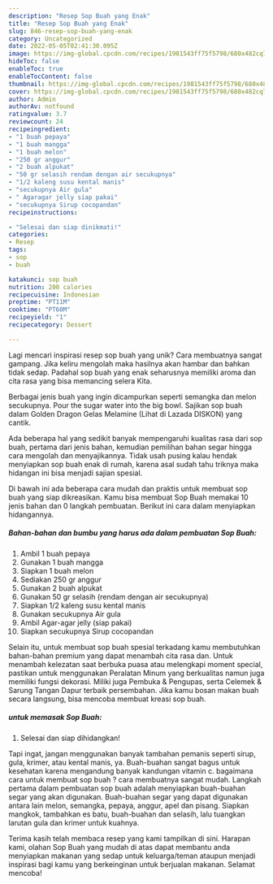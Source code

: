 ```yaml
---
description: "Resep Sop Buah yang Enak"
title: "Resep Sop Buah yang Enak"
slug: 846-resep-sop-buah-yang-enak
category: Uncategorized
date: 2022-05-05T02:41:30.095Z
image: https://img-global.cpcdn.com/recipes/1981543ff75f5798/680x482cq70/sop-buah-foto-resep-utama.jpg
hideToc: false
enableToc: true
enableTocContent: false
thumbnail: https://img-global.cpcdn.com/recipes/1981543ff75f5798/680x482cq70/sop-buah-foto-resep-utama.jpg
cover: https://img-global.cpcdn.com/recipes/1981543ff75f5798/680x482cq70/sop-buah-foto-resep-utama.jpg
author: Admin
authorAv: notfound
ratingvalue: 3.7
reviewcount: 24
recipeingredient:
- "1 buah pepaya"
- "1 buah mangga"
- "1 buah melon"
- "250 gr anggur"
- "2 buah alpukat"
- "50 gr selasih rendam dengan air secukupnya"
- "1/2 kaleng susu kental manis"
- "secukupnya Air gula"
- " Agaragar jelly siap pakai"
- "secukupnya Sirup cocopandan"
recipeinstructions:

- "Selesai dan siap dinikmati!"
categories:
- Resep
tags:
- sop
- buah

katakunci: sop buah 
nutrition: 200 calories
recipecuisine: Indonesian
preptime: "PT11M"
cooktime: "PT60M"
recipeyield: "1"
recipecategory: Dessert

---
```





Lagi mencari inspirasi resep sop buah yang unik? Cara membuatnya sangat gampang. Jika keliru mengolah maka hasilnya akan hambar dan bahkan tidak sedap. Padahal sop buah yang enak seharusnya memiliki aroma dan cita rasa yang bisa memancing selera Kita.





Berbagai jenis buah yang ingin dicampurkan seperti semangka dan melon secukupnya. Pour the sugar water into the big bowl. Sajikan sop buah dalam Golden Dragon Gelas Melamine (Lihat di Lazada DISKON) yang cantik.

Ada beberapa hal yang sedikit banyak mempengaruhi kualitas rasa dari sop buah, pertama dari jenis bahan, kemudian pemilihan bahan segar hingga cara mengolah dan menyajikannya. Tidak usah pusing kalau hendak menyiapkan sop buah enak di rumah, karena asal sudah tahu triknya maka hidangan ini bisa menjadi sajian spesial.






Di bawah ini ada beberapa cara mudah dan praktis untuk membuat sop buah yang siap dikreasikan. Kamu bisa membuat Sop Buah memakai 10 jenis bahan dan 0 langkah pembuatan. Berikut ini cara dalam menyiapkan hidangannya.

<!--inarticleads1-->

##### Bahan-bahan dan bumbu yang harus ada dalam pembuatan Sop Buah:

1. Ambil 1 buah pepaya
1. Gunakan 1 buah mangga
1. Siapkan 1 buah melon
1. Sediakan 250 gr anggur
1. Gunakan 2 buah alpukat
1. Gunakan 50 gr selasih (rendam dengan air secukupnya)
1. Siapkan 1/2 kaleng susu kental manis
1. Gunakan secukupnya Air gula
1. Ambil  Agar-agar jelly (siap pakai)
1. Siapkan secukupnya Sirup cocopandan


Selain itu, untuk membuat sop buah spesial terkadang kamu membutuhkan bahan-bahan premium yang dapat menambah cita rasa dan. Untuk menambah kelezatan saat berbuka puasa atau melengkapi moment special, pastikan untuk menggunakan Peralatan Minum yang berkualitas namun juga memiliki fungsi dekorasi. Miliki juga Pembuka &amp; Pengupas, serta Celemek &amp; Sarung Tangan Dapur terbaik persembahan. Jika kamu bosan makan buah secara langsung, bisa mencoba membuat kreasi sop buah. 

<!--inarticleads2-->

#####  untuk memasak Sop Buah:


1. Selesai dan siap dihidangkan!

Tapi ingat, jangan menggunakan banyak tambahan pemanis seperti sirup, gula, krimer, atau kental manis, ya. Buah-buahan sangat bagus untuk kesehatan karena mengandung banyak kandungan vitamin c. bagaimana cara untuk membuat sop buah ? cara membuatnya sangat mudah. Langkah pertama dalam pembuatan sop buah adalah menyiapkan buah-buahan segar yang akan digunakan. Buah-buahan segar yang dapat digunakan antara lain melon, semangka, pepaya, anggur, apel dan pisang. Siapkan mangkok, tambahkan es batu, buah-buahan dan selasih, lalu tuangkan larutan gula dan krimer untuk kuahnya. 

Terima kasih telah membaca resep yang kami tampilkan di sini. Harapan kami, olahan Sop Buah yang mudah di atas dapat membantu anda menyiapkan makanan yang sedap untuk keluarga/teman ataupun menjadi inspirasi bagi kamu yang berkeinginan untuk berjualan makanan. Selamat mencoba!
